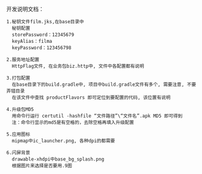 开发说明文档：

    1.秘钥文件film.jks,在base目录中
      秘钥配置
      storePassword：12345679
      keyAlias：filma
      keyPassword：123456798

    2.服务地址配置
      HttpFlag文件, 在业务包biz.http中, 文件中各配置都有说明

    3.打包配置
      在base目录下的build.gradle中, 项目中build.gradle文件有多个, 需要注意, 不要弄错目录
      在该文件中查找 productFlavors 即可定位到要配置的代码, 该位置有说明

    4.升级包MD5
      用命令行运行 certutil -hashfile “文件路径”\“文件名”.apk MD5 即可得到
      注：命令行显示的md5是有空格的，去除空格再填入升级配置

    5.应用图标
      mipmap中ic_launcher.png, 各种dpi的都需要

    6.闪屏背景
      drawable-xhdpi中base_bg_splash.png
      根据图片来选择是否要用.9图
